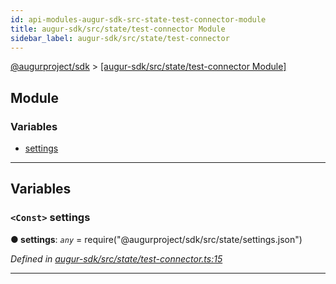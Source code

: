 ```yaml
---
id: api-modules-augur-sdk-src-state-test-connector-module
title: augur-sdk/src/state/test-connector Module
sidebar_label: augur-sdk/src/state/test-connector
---
```


[@augurproject/sdk](api-readme.md) > [[augur-sdk/src/state/test-connector Module]](api-modules-augur-sdk-src-state-test-connector-module.md)

## Module

### Variables

* [settings](api-modules-augur-sdk-src-state-test-connector-module.md#settings)

---

## Variables

<a id="settings"></a>

### `<Const>` settings

**● settings**: *`any`* =  require("@augurproject/sdk/src/state/settings.json")

*Defined in [augur-sdk/src/state/test-connector.ts:15](https://github.com/AugurProject/augur/blob/1e1466f1d3/packages/augur-sdk/src/state/test-connector.ts#L15)*

___

